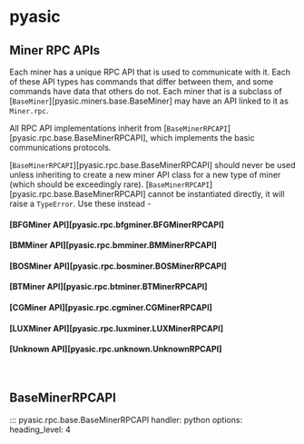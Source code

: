 # pyasic
## Miner RPC APIs
Each miner has a unique RPC API that is used to communicate with it.
Each of these API types has commands that differ between them, and some commands have data that others do not.
Each miner that is a subclass of [`BaseMiner`][pyasic.miners.base.BaseMiner] may have an API linked to it as `Miner.rpc`.

All RPC API implementations inherit from [`BaseMinerRPCAPI`][pyasic.rpc.base.BaseMinerRPCAPI], which implements the basic communications protocols.

[`BaseMinerRPCAPI`][pyasic.rpc.base.BaseMinerRPCAPI] should never be used unless inheriting to create a new miner API class for a new type of miner (which should be exceedingly rare).
[`BaseMinerRPCAPI`][pyasic.rpc.base.BaseMinerRPCAPI] cannot be instantiated directly, it will raise a `TypeError`.
Use these instead -

#### [BFGMiner API][pyasic.rpc.bfgminer.BFGMinerRPCAPI]
#### [BMMiner API][pyasic.rpc.bmminer.BMMinerRPCAPI]
#### [BOSMiner API][pyasic.rpc.bosminer.BOSMinerRPCAPI]
#### [BTMiner API][pyasic.rpc.btminer.BTMinerRPCAPI]
#### [CGMiner API][pyasic.rpc.cgminer.CGMinerRPCAPI]
#### [LUXMiner API][pyasic.rpc.luxminer.LUXMinerRPCAPI]
#### [Unknown API][pyasic.rpc.unknown.UnknownRPCAPI]

<br>

## BaseMinerRPCAPI
::: pyasic.rpc.base.BaseMinerRPCAPI
    handler: python
    options:
        heading_level: 4
